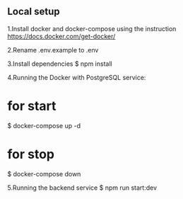 ## Local setup

1.Install docker and docker-compose using the instruction https://docs.docker.com/get-docker/

2.Rename .env.example to .env

3.Install dependencies
$ npm install

4.Running the Docker with PostgreSQL service:

# for start
$ docker-compose up -d

# for stop
$ docker-compose down

5.Running the backend service
$ npm run start:dev


